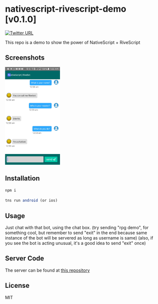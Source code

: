 # nativescript-rivescript-demo [v0.1.0]
[![Twitter URL](https://img.shields.io/badge/twitter-%40MultiShiv19-blue.svg)](https://twitter.com/MultiShiv19)


This repo is a demo to show the power of NativeScript + RiveScript

## Screenshots

<img src="assets/demoandroid.jpg?raw=true" height="320" > 

## Installation

```javascript
npm i

tns run android (or ios)
```

## Usage 

Just chat with that bot, using the chat box. 
(try sending "rpg demo", for something cool, but remember to send "exit" in the end
because same instance of the bot will be servered as long as username is same)
(also, if you see the bot is acting unusual, it's a good idea to send "exit" once)

## Server Code
The server can be found at <a href="https://github.com/shiv19/node-rivebot" target="_blank">this repository</a>
    
## License

MIT
